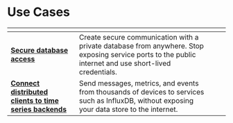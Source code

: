 # Use Cases

<table data-card-size="large" data-view="cards"><thead><tr><th></th><th></th><th data-hidden></th><th data-hidden></th></tr></thead><tbody><tr><td><a href="secure-database-access.md"><strong>Secure database access</strong></a></td><td>Create secure communication with a private database from anywhere. Stop exposing service ports to the public internet and use short-lived credentials.</td><td></td><td></td></tr><tr><td><strong></strong><a href="create-secure-communication-with-a-private-database-from-anywhere.md"><strong>Connect distributed clients to time series backends</strong></a><strong></strong></td><td>Send messages, metrics, and events from thousands of devices to services such as InfluxDB, without exposing your data store to the internet.</td><td></td><td></td></tr></tbody></table>

